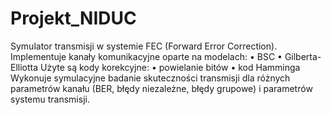 # Projekt_NIDUC

Symulator transmisji w systemie FEC (Forward Error Correction).
Implementuje kanały komunikacyjne oparte na modelach:
  • BSC 
  • Gilberta-Elliotta
Użyte są kody korekcyjne:
  • powielanie bitów
  • kod Hamminga
Wykonuje symulacyjne badanie skuteczności transmisji dla różnych parametrów kanału (BER, błędy niezależne, błędy grupowe) i parametrów systemu transmisji.

